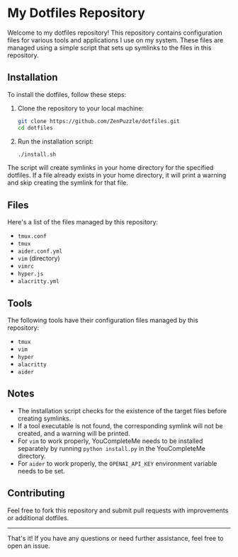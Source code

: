 # My Dotfiles Repository

Welcome to my dotfiles repository! This repository contains configuration files for various tools and applications I use on my system. These files are managed using a simple script that sets up symlinks to the files in this repository.

## Installation

To install the dotfiles, follow these steps:

1. Clone the repository to your local machine:
   ```sh
   git clone https://github.com/ZenPuzzle/dotfiles.git
   cd dotfiles
   ```

2. Run the installation script:
   ```sh
   ./install.sh
   ```

The script will create symlinks in your home directory for the specified dotfiles. If a file already exists in your home directory, it will print a warning and skip creating the symlink for that file.

## Files

Here's a list of the files managed by this repository:

- `tmux.conf`
- `tmux`
- `aider.conf.yml`
- `vim` (directory)
- `vimrc`
- `hyper.js`
- `alacritty.yml`

## Tools

The following tools have their configuration files managed by this repository:

- `tmux`
- `vim`
- `hyper`
- `alacritty`
- `aider`

## Notes

- The installation script checks for the existence of the target files before creating symlinks.
- If a tool executable is not found, the corresponding symlink will not be created, and a warning will be printed.
- For `vim` to work properly, YouCompleteMe needs to be installed separately by running `python install.py` in the YouCompleteMe directory.
- For `aider` to work properly, the `OPENAI_API_KEY` environment variable needs to be set.

## Contributing

Feel free to fork this repository and submit pull requests with improvements or additional dotfiles.

---

That's it! If you have any questions or need further assistance, feel free to open an issue.
